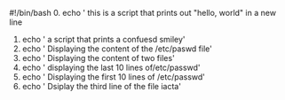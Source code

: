 #!/bin/bash
0. echo ' this is a script that prints out "hello, world" in a new line
1. echo ' a script that prints a confuesd smiley'
2. echo ' Displaying the content of the /etc/paswd file'
3. echo ' Displaying the content of two files'
4. echo ' displaying the last 10 lines of/etc/passwd'
5. echo ' Displaying the first 10 lines of /etc/passwd'
6. echo ' Dsiplay the third line of the file iacta'
